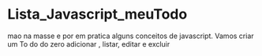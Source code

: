 # Lista_Javascript_meuTodo
 mao na masse e por em pratica alguns conceitos de javascript. Vamos criar um To do do zero adicionar , listar, editar e excluir
